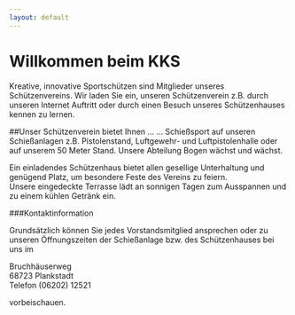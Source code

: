 ```yaml
---
layout: default
---
```

# Willkommen beim KKS

Kreative, innovative Sportschützen sind Mitglieder unseres Schützenvereins. Wir laden Sie ein, unseren Schützenverein z.B. durch unseren Internet Auftritt oder durch einen Besuch unseres Schützenhauses kennen zu lernen.

##Unser Schützenverein bietet Ihnen ...
... Schießsport auf unseren Schießanlagen z.B. Pistolenstand, Luftgewehr- und Luftpistolenhalle oder auf unserem 50 Meter Stand. Unsere Abteilung Bogen wächst und wächst.

Ein einladendes Schützenhaus bietet allen gesellige Unterhaltung und genügend Platz, um besondere Feste des Vereins zu feiern.   
Unsere eingedeckte Terrasse lädt an sonnigen Tagen zum Ausspannen und zu einem kühlen Getränk ein.


###Kontaktinformation

Grundsätzlich können Sie jedes Vorstandsmitglied ansprechen oder zu unseren Öffnungszeiten der Schießanlage bzw. des Schützenhauses bei uns im 


Bruchhäuserweg  
68723 Plankstadt    
Telefon (06202) 12521  

vorbeischauen.  